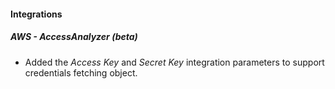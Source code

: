 
#### Integrations
##### AWS - AccessAnalyzer (beta)
- Added the *Access Key* and *Secret Key* integration parameters to support credentials fetching object.
